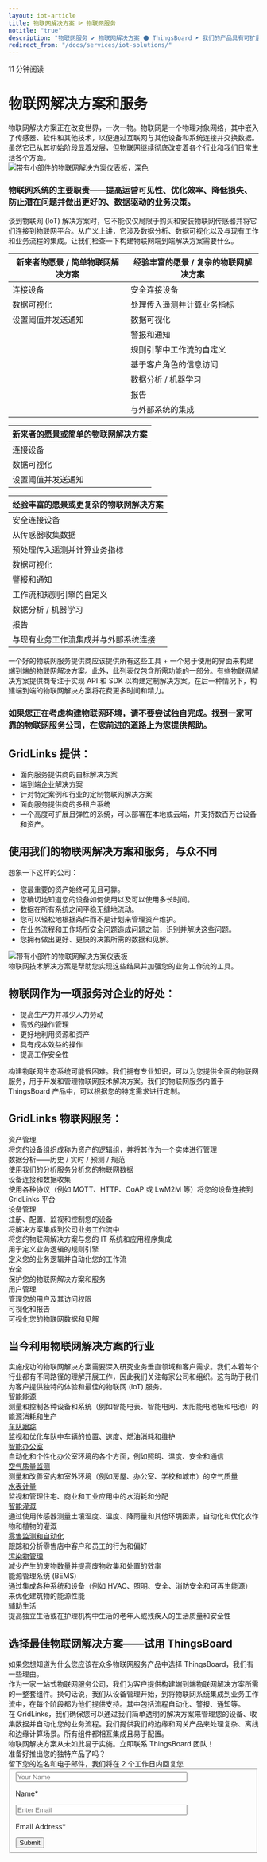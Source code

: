 ```yaml
---
layout: iot-article
title: 物联网解决方案 ᐉ 物联网服务
notitle: "true"
description: "物联网服务 ✔ 物联网解决方案 ⚫ ThingsBoard ➤ 我们的产品具有可扩展性 ✔ 容错性 ✔ 性能，因此您永远不会丢失数据"
redirect_from: "/docs/services/iot-solutions/"
---
```

<section class="hero light-text"></section>
<div id="header-block" class="block-wrapper wrapper-main-color">
    <div class="block-content">
        <div class="text-wrapper">
            <span class="read-info">11 分钟阅读</span>
            <h1>物联网解决方案和服务</h1>
            <div class="text-content">物联网解决方案正在改变世界，一次一物。物联网是一个物理对象网络，其中嵌入了传感器、软件和其他技术，以便通过互联网与其他设备和系统连接并交换数据。虽然它已从其初始阶段显着发展，但物联网继续彻底改变着各个行业和我们日常生活各个方面。</div>
        </div>
        <img class="image" srcset="/images/iot-articles/iot-solutions-1_1090x710.png 1090w, /images/iot-articles/iot-solutions-1_2180x1420.png 2180w" sizes="(max-width: 1920px) 1090px, (min-width: 1921px) 2180px" src="/images/iot-articles/iot-solutions-1_1090x710.png" alt="带有小部件的物联网解决方案仪表板，深色"/>
        <div class="text-wrapper">
            <h3>物联网系统的主要职责——提高运营可见性、优化效率、降低损失、防止潜在问题并做出更好的、数据驱动的业务决策。</h3>
            <div class="text-content">谈到物联网 (IoT) 解决方案时，它不能仅仅局限于购买和安装物联网传感器并将它们连接到物联网平台。从广义上讲，它涉及数据分析、数据可视化以及与现有工作和业务流程的集成。让我们检查一下构建物联网端到端解决方案需要什么。</div>
        </div>
        <table class="comparison-table desktop-table">
            <thead>
                <tr>
                    <th><span class="column-header">新来者的愿景 / 简单物联网解决方案</span></th>
                    <th><span class="column-header">经验丰富的愿景 / 复杂的物联网解决方案</span></th>
                </tr>
            </thead>
            <tbody>
                <tr>
                    <td>连接设备</td>
                    <td>安全连接设备</td>
                </tr>
                <tr>
                    <td>数据可视化</td>
                    <td>处理传入遥测并计算业务指标</td>
                </tr>
                <tr>
                    <td>设置阈值并发送通知</td>
                    <td>数据可视化</td>
                </tr>
                <tr>
                    <td></td>
                    <td>警报和通知</td>
                </tr>
                <tr>
                    <td></td>
                    <td>规则引擎中工作流的自定义</td>
                </tr>
                <tr>
                    <td></td>
                    <td>基于客户角色的信息访问</td>
                </tr>
                <tr>
                    <td></td>
                    <td>数据分析 / 机器学习</td>
                </tr>
                <tr>
                    <td></td>
                    <td>报告</td>
                </tr>
                <tr>
                    <td></td>
                    <td>与外部系统的集成</td>
                </tr>
            </tbody>
        </table>
        <table class="comparison-table mobile-table first-child">
            <thead>
                <tr>
                    <th><span class="column-header">新来者的愿景或简单的物联网解决方案</span></th>
                </tr>
            </thead>
            <tbody>
                <tr>
                    <td>连接设备</td>
                </tr>
                <tr>
                    <td>数据可视化</td>
                </tr>
                <tr>
                    <td>设置阈值并发送通知</td>
                </tr>
            </tbody>
        </table>
        <table class="comparison-table mobile-table">
            <thead>
                <tr>
                    <th><span class="column-header">经验丰富的愿景或更复杂的物联网解决方案</span></th>
                </tr>
            </thead>
            <tbody>
                <tr>
                    <td>安全连接设备</td>
                </tr>
                <tr>
                    <td>从传感器收集数据</td>
                </tr>
                <tr>
                    <td>预处理传入遥测并计算业务指标</td>
                </tr>
                <tr>
                    <td>数据可视化</td>
                </tr>
                <tr>
                    <td>警报和通知</td>
                </tr>
                <tr>
                    <td>工作流和规则引擎的自定义</td>
                </tr>
                <tr>
                    <td>数据分析 / 机器学习</td>
                </tr>
                <tr>
                    <td>报告</td>
                </tr>
                <tr>
                    <td>与现有业务工作流集成并与外部系统连接</td>
                </tr>
            </tbody>
        </table>
        <div class="text-wrapper">
            <div class="text-content">一个好的物联网服务提供商应该提供所有这些工具 + 一个易于使用的界面来构建端到端的物联网解决方案。此外，此列表仅包含所需功能的一部分。有些物联网解决方案提供商专注于实现 API 和 SDK 以构建定制解决方案。在后一种情况下，构建端到端的物联网解决方案将花费更多时间和精力。</div>
            <h3>如果您正在考虑构建物联网环境，请不要尝试独自完成。找到一家可靠的物联网服务公司，在您前进的道路上为您提供帮助。</h3>
            <h2>GridLinks 提供：</h2>
            <ul id="list-tb-offers" class="list">
                <li>面向服务提供商的白标解决方案</li>
                <li>端到端企业解决方案</li>
                <li>针对特定案例和行业的定制物联网解决方案</li>
                <li>面向服务提供商的多租户系统</li>
                <li>一个高度可扩展且弹性的系统，可以部署在本地或云端，并支持数百万台设备和资产。</li>
            </ul>
            <h2>使用我们的物联网解决方案和服务，与众不同</h2>
            <span class="sub-title">想象一下这样的公司：</span>
            <ul class="list">
                <li>您最重要的资产始终可见且可靠。</li>
                <li>您确切地知道您的设备如何使用以及可以使用多长时间。</li>
                <li>数据在所有系统之间平稳无缝地流动。</li>
                <li>您可以轻松地根据条件而不是计划来管理资产维护。</li>
                <li>在业务流程和工作场所安全问题造成问题之前，识别并解决这些问题。</li>
                <li>您拥有做出更好、更快的决策所需的数据和见解。</li>
            </ul>
        </div>
        <img class="image" srcset="/images/iot-articles/iot-solutions-2_1090x686.png 1090w, /images/iot-articles/iot-solutions-2_2180x1372.png 2180w" sizes="(max-width: 1920px) 1090px, (min-width: 1921px) 2180px" src="/images/iot-articles/iot-solutions-2_1090x686.png" alt="带有小部件的物联网解决方案仪表板"/>
        <div class="text-wrapper">
            <span id="sub-title-iot-solutions-2" class="sub-title">物联网技术解决方案是帮助您实现这些结果并加强您的业务工作流的工具。</span>
            <h2>物联网作为一项服务对企业的好处：</h2>
            <ul class="list">
                <li>提高生产力并减少人力劳动</li>
                <li>高效的操作管理</li>
                <li>更好地利用资源和资产</li>
                <li>具有成本效益的操作</li>
                <li>提高工作安全性</li>
            </ul>
            <div class="text-content">构建物联网生态系统可能很困难。我们拥有专业知识，可以为您提供全面的物联网服务，用于开发和管理物联网技术解决方案。我们的物联网服务内置于 ThingsBoard 产品中，可以根据您的特定需求进行定制。</div>
        </div>
        <div class="definitions-block">
            <h2 class="center-text">GridLinks 物联网服务：</h2>
            <div class="definitions-list">
                <div class="definitions-list-item">
                    <div class="term">资产管理</div>
                    <div class="definition">将您的设备组织成称为资产的逻辑组，并将其作为一个实体进行管理</div>
                </div>
                <div class="definitions-list-item">
                    <div class="term">数据分析——历史 / 实时 / 预测 / 规范</div>
                    <div class="definition">使用我们的分析服务分析您的物联网数据</div>
                </div>
                <div class="definitions-list-item">
                    <div class="term">设备连接和数据收集</div>
                    <div class="definition">使用各种协议（例如 MQTT、HTTP、CoAP 或 LwM2M 等）将您的设备连接到 GridLinks 平台</div>
                </div>
                <div class="definitions-list-item">
                    <div class="term">设备管理</div>
                    <div class="definition">注册、配置、监视和控制您的设备</div>
                </div>
                <div class="definitions-list-item">
                    <div class="term">将解决方案集成到公司业务工作流中</div>
                    <div class="definition">将您的物联网解决方案与您的 IT 系统和应用程序集成</div>
                </div>
                <div class="definitions-list-item">
                    <div class="term">用于定义业务逻辑的规则引擎</div>
                    <div class="definition">定义您的业务逻辑并自动化您的工作流</div>
                </div>
                <div class="definitions-list-item">
                    <div class="term">安全</div>
                    <div class="definition">保护您的物联网解决方案和服务</div>
                </div>
                <div class="definitions-list-item">
                    <div class="term">用户管理</div>
                    <div class="definition">管理您的用户及其访问权限</div>
                </div>
                <div class="definitions-list-item">
                    <div class="term">可视化和报告</div>
                    <div class="definition">可视化您的物联网数据和见解</div>
                </div>
            </div>
        </div>
        <div class="text-wrapper">
            <h2 class="center-text">当今利用物联网解决方案的行业</h2>
            <div class="text-content">实施成功的物联网解决方案需要深入研究业务垂直领域和客户需求。我们本着每个行业都有不同路径的理解开展工作，因此我们关注每家公司和组织。这有助于我们为客户提供独特的体验和最佳的物联网 (IoT) 服务。</div>
        </div>
    </div>
</div>
<div id="details-block" class="block-wrapper wrapper-accent-color">
    <div class="block-content">
        <div class="detail">
            <div class="detail-name"><a class="header-link" href="/smart-energy/">智能能源</a></div>
            <div class="detail-description">测量和控制各种设备和系统（例如智能电表、智能电网、太阳能电池板和电池）的能源消耗和生产</div>
        </div>
        <div class="detail">
            <div class="detail-name"><a class="header-link" href="/fleet-tracking/">车队跟踪</a></div>
            <div class="detail-description">监视和优化车队中车辆的位置、速度、燃油消耗和维护</div>
        </div>
        <div class="detail">
            <div class="detail-name"><a class="header-link" href="/use-cases/smart-office/">智能办公室</a></div>
            <div class="detail-description">自动化和个性化办公室环境的各个方面，例如照明、温度、安全和通信</div>
        </div>
        <div class="detail">
            <div class="detail-name"><a class="header-link" href="/use-cases/air-quality-monitoring/">空气质量监测</a></div>
            <div class="detail-description">测量和改善室内和室外环境（例如房屋、办公室、学校和城市）的空气质量</div>
        </div>
        <div class="detail">
            <div class="detail-name"><a class="header-link" href="/use-cases/water-metering/">水表计量</a></div>
            <div class="detail-description">监视和管理住宅、商业和工业应用中的水消耗和分配</div>
        </div>
        <div class="detail">
            <div class="detail-name"><a class="header-link" href="/use-cases/smart-irrigation/">智能灌溉</a></div>
            <div class="detail-description">通过使用传感器测量土壤湿度、温度、降雨量和其他环境因素，自动化和优化农作物和植物的灌溉</div>
        </div>
        <div class="detail"> 
            <div class="detail-name"><a class="header-link" href="/use-cases/smart-retail/">零售监测和自动化</a></div>
            <div class="detail-description">跟踪和分析零售店中客户和员工的行为和偏好</div>
        </div>
        <div class="detail">
            <div class="detail-name"><a class="header-link" href="/use-cases/waste-management/">污染物管理</a></div>
            <div class="detail-description">减少产生的废物数量并提高废物收集和处置的效率</div>
        </div>
        <div class="detail">
            <div class="detail-name">能源管理系统 (BEMS)</div>
            <div class="detail-description">通过集成各种系统和设备（例如 HVAC、照明、安全、消防安全和可再生能源）来优化建筑物的能源性能</div>
        </div>
        <div class="detail">
            <div class="detail-name">辅助生活</div>
            <div class="detail-description">提高独立生活或在护理机构中生活的老年人或残疾人的生活质量和安全性</div>
        </div>
    </div>
</div>
<div class="block-wrapper wrapper-main-color">
    <div class="block-content">
        <div class="text-wrapper">
            <h2 class="center-text">选择最佳物联网解决方案——试用 ThingsBoard</h2>
            <div class="text-content small-margin">如果您想知道为什么您应该在众多物联网服务产品中选择 ThingsBoard，我们有一些理由。</div>
            <div class="text-content medium-margin">作为一家一站式物联网服务公司，我们为客户提供构建端到端物联网解决方案所需的一整套组件。换句话说，我们从设备管理开始，到将物联网系统集成到业务工作流中，在每个阶段都为他们提供支持。其中包括流程自动化、警报、通知等。</div>
            <div class="text-content medium-margin">在 GridLinks，我们确保您可以通过我们简单透明的解决方案来管理您的设备、收集数据并自动化您的业务流程。我们提供我们的边缘和网关产品来处理复杂、离线和边缘计算场景。所有组件都相互集成且易于配置。</div>
            <div class="text-content">物联网解决方案从未如此易于实施。立即联系 ThingsBoard 团队！</div>
        </div>
    </div>
</div>
<div id="contact-us" class="block-wrapper wrapper-main-color">
    <div class="block-content">
        <div class="contact-us-content">
            <div class="info">
                <div class="title">准备好推出您的独特产品了吗？</div>
                <div class="text">留下您的姓名和电子邮件，我们将在 2 个工作日内回复您</div>
            </div>
            <form id="contact-form" class="contact-form" method="post" onsubmit="return validateContactForm(this)">
                <fieldset>
                    <div class="form-section">
                        <div class="form-element">
                            <label for="name">
                                <input id="name" class="contact-us-form-control" value="" placeholder="Your Name" name="name" type="text" size="40" maxlength="50">
                                <p>Name*</p>
                            </label>
                        </div>
                        <div class="form-element">
                            <label for="email">
                                <input id="email" class="contact-us-form-control" value="" placeholder="Enter Email" name="email" type="email" size="40" maxlength="80">
                                <p>Email Address*</p>
                            </label>
                        </div>
                    </div>
                    <div class="submit-button-container">
                        <input class="contact-us-button" value="Submit" type="submit">
                    </div>
                </fieldset>
            </form>
        </div>
    </div>

</div>